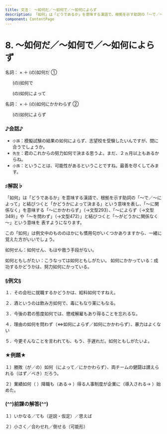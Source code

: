 ```yaml
---
title: 文法： ～如何だ／～如何で／～如何によらず
description: 「如何」は「どうであるか」を意味する漢語で、根拠を示す助詞の「～で／～によって」と結びつくと「かどうかによって決まる」という意味を表し、「～に関係なく」を意味する「～にかかわらず」（→文型293）、「～によらず（→文型349）」や「～を問わず」（→文型472）」と結びつくと「～がどうかに関係なく～」という意味を 表すようになります。
component: ContentPage
---
```



# 8. ～如何だ／～如何で／～如何によらず
名詞： × ＋ (の)如何だ ①

                       (の)如何で  

                       (の)如何によって  

名詞： × ＋ (の)如何にかかわらず ②

                       (の)如何によらず  

### ♪会話♪
- `小孫`：模擬試験の結果の如何によらず、志望校を受験したいんですが、間に合うでしょうか。 
- `先生`：君のこれからの努力如何で決まる思うよ。まだ、２ヵ月以上もあるからね。 
- `小孫`：ということは、可能性があるということですね。最善を尽くしてみます。

### ♯解説♭
「如何」は「どうであるか」を意味する漢語で、根拠を示す助詞の「～で／～によって」と結びつくと「かどうかによって決まる」という意味を表し、「～に関係なく」を意味する「～にかかわらず」（→文型293）、「～によらず（→文型349）」や「～を問わず」（→文型472）」と結びつくと「～がどうかに関係なく～」という意味を 表すようになります。

この「如何」は例文中のもののほかにも慣用句がいくつかありますから、一緒に覚えた方がいいでしょう。 

如何せん：如何せん、もはや救う手段がない。

如何ともしがたい：こうなっては如何ともしがたい。 如何にかかっている：成功するかどうかは、努力如何にかっている。

### §例文§
１．その会社に就職するかどうかは、給料如何ですねえ。

２．酒というのは飲み方如何で、毒にもなり薬にもなる。

３．今後の君の態度如何では、懲戒解雇もあり得ることを忘れるな。

４．理由の如何を問わず（⇔如何によらず／如何にかかわらず）、暴力はよくない

５．今更そんなことを言われても、もう、手遅れだ。如何ともしがたいよ。

### ★例題★
１）勝敗（が／の）如何（によって／にかかわらず）、両チームの健闘は讃えられる（はず／べき）だろう。

２）業績如何（ ）降職も（ある→ ）得る人事制度が企業に（導入される→ ）始めた。

### (^^)前課の解答(^^)
１）いかなる／ても（逆説・仮定）／思えば

２）小さく／合わせれ／倒せる（可能形）
